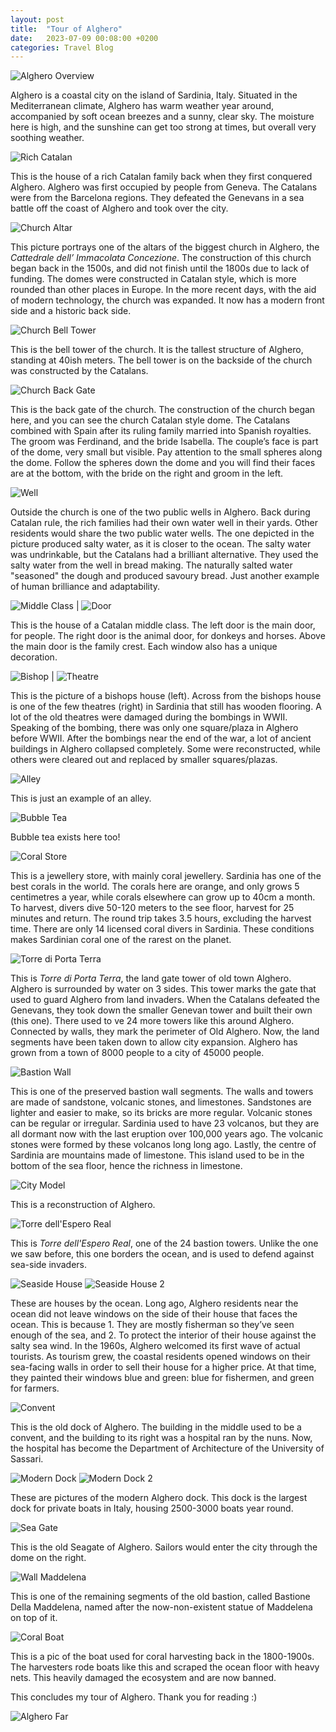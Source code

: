 ```yaml
---
layout: post
title:  "Tour of Alghero"
date:   2023-07-09 00:08:00 +0200
categories: Travel Blog
---
```


<!-- ![my pic 2](/assets/Test.jpg) -->

![Alghero Overview](/assets/Tours/Alghero/Overview.jpeg)

Alghero is a coastal city on the island of Sardinia, Italy. Situated in the Mediterranean climate, Alghero has warm weather year around, accompanied by soft ocean breezes and a sunny, clear sky. The moisture here is high, and the sunshine can get too strong at times, but overall very soothing weather. 

![Rich Catalan](/assets/Tours/Alghero/Rich_Catalan.jpeg)

This is the house of a rich Catalan family back when they first conquered Alghero. Alghero was first occupied by people from Geneva. The Catalans were from the Barcelona regions. They defeated the Genevans in a sea battle off the coast of Alghero and took over the city. 

![Church Altar](/assets/Tours/Alghero/Altar.jpeg)

This picture portrays one of the altars of the biggest church in Alghero, the *Cattedrale dell’ Immacolata Concezione*. The construction of this church began back in the 1500s, and did not finish until the 1800s due to lack of funding. The domes were constructed in Catalan style, which is more rounded than other places in Europe. In the more recent days, with the aid of modern technology, the church was expanded. It now has a modern front side and a historic back side. 

![Church Bell Tower](/assets/Tours/Alghero/Bell_Tower.jpeg)

This is the bell tower of the church. It is the tallest structure of Alghero, standing at 40ish meters. The bell tower is on the backside of the church was constructed by the Catalans.

![Church Back Gate](/assets/Tours/Alghero/Church_BD.jpeg)

This is the back gate of the church. The construction of the church began here, and you can see the church Catalan style dome. The Catalans combined with Spain after its ruling family married into Spanish royalties. The groom was Ferdinand, and the bride Isabella. The couple’s face is part of the dome, very small but visible. Pay attention to the small spheres along the dome. Follow the spheres down the dome and you will find their faces are at the bottom, with the bride on the right and groom in the left. 

![Well](/assets/Tours/Alghero/Well.jpeg)

Outside the church is one of the two public wells in Alghero. Back during Catalan rule, the rich families had their own water well in their yards. Other residents would share the two public water wells. The one depicted in the picture produced salty water, as it is closer to the ocean. The salty water was undrinkable, but the Catalans had a brilliant alternative. They used the salty water from the well in bread making. The naturally salted water "seasoned" the dough and produced savoury bread. Just another example of human brilliance and adaptability. 


![Middle Class](/assets/Tours/Alghero/MC_Catalan.jpeg) | ![Door](/assets/Tours/Alghero/MC_Catalan_door.jpeg)

This is the house of a Catalan middle class. The left door is the main door, for people. The right door is the animal door, for donkeys and horses. Above the main door is the family crest. Each window also has a unique decoration. 

![Bishop](/assets/Tours/Alghero/Bishop.jpeg) | ![Theatre](/assets/Tours/Alghero/Theatre.jpeg)

This is the picture of a bishops house (left). Across from the bishops house is one of the few theatres (right) in Sardinia that still has wooden flooring. A lot of the old theatres were damaged during the bombings in WWII. Speaking of the bombing, there was only one square/plaza in Alghero before WWII. After the bombings near the end of the war, a lot of ancient buildings in Alghero collapsed completely. Some were reconstructed, while others were cleared out and replaced by smaller squares/plazas. 

![Alley](/assets/Tours/Alghero/Alley.jpeg)

This is just an example of an alley. 

![Bubble Tea](/assets/Tours/Alghero/BBT.jpeg)

Bubble tea exists here too!

![Coral Store](/assets/Tours/Alghero/Coral_Store.jpeg)

This is a jewellery store, with mainly coral jewellery. Sardinia has one of the best corals in the world. The corals here are orange, and only grows 5 centimetres a year, while corals elsewhere can grow up to 40cm a month. To harvest, divers dive 50-120 meters to the see floor, harvest for 25 minutes and return. The round trip takes 3.5 hours, excluding the harvest time. There are only 14 licensed coral divers in Sardinia. These conditions makes Sardinian coral one of the rarest on the planet. 

![Torre di Porta Terra](/assets/Tours/Alghero/Land_Gate.jpeg)

This is *Torre di Porta Terra*, the land gate tower of old town Alghero. Alghero is surrounded by water on 3 sides. This tower marks the gate that used to guard Alghero from land invaders. When the Catalans defeated the Genevans, they took down the smaller Genevan tower and built their own (this one). There used to ve 24 more towers like this around Alghero. Connected by walls, they mark the perimeter of Old Alghero. Now, the land segments have been taken down to allow city expansion. Alghero has grown from a town of 8000 people to a city of 45000 people. 

![Bastion Wall](/assets/Tours/Alghero/Old_Bastion.jpeg)

This is one of the preserved bastion wall segments. The walls and towers are made of sandstone, volcanic stones, and limestones. Sandstones are lighter and easier to make, so its bricks are more regular. Volcanic stones can be regular or irregular. Sardinia used to have 23 volcanos,  but they are all dormant now with the last eruption over 100,000 years ago. The volcanic stones were formed by these volcanos long long ago. Lastly, the centre of Sardinia are mountains made of limestone. This island used to be in the bottom of the sea floor, hence the richness in limestone. 

![City Model](/assets/Tours/Alghero/City_Model.jpeg)

This is a reconstruction of Alghero.

![Torre dell'Espero Real](/assets/Tours/Alghero/Land_Gate.jpeg) 

This is *Torre dell'Espero Real*, one of the 24 bastion towers. Unlike the one we saw before, this one borders the ocean, and is used to defend against sea-side invaders. 

![Seaside House](/assets/Tours/Alghero/Seaside_House.jpeg)
![Seaside House 2](/assets/Tours/Alghero/Seaside_House_2.jpeg)

These are houses by the ocean. Long ago, Alghero residents near the ocean did not leave windows on the side of their house that faces the ocean. This is because 1. They are mostly fisherman so they’ve seen enough of the sea, and 2. To protect the interior of their house against the salty sea wind. In the 1960s, Alghero welcomed its first wave of actual tourists. As tourism grew, the coastal residents opened windows on their sea-facing walls in order to sell their house for a higher price. At that time, they painted their windows blue and green: blue for fishermen, and green for farmers. 

![Convent](/assets/Tours/Alghero/Convent.jpeg)

This is the old dock of Alghero. The building in the middle used to be a convent, and the building to its right was a hospital ran by the nuns. Now, the hospital has become the Department of Architecture of the University of Sassari. 

![Modern Dock](/assets/Tours/Alghero/Modern_Dock.jpeg)
![Modern Dock 2](/assets/Tours/Alghero/Modern_Dock_2.jpeg)

These are pictures of the modern Alghero dock. This dock is the largest dock for private boats in Italy, housing 2500-3000 boats year round. 

![Sea Gate](/assets/Tours/Alghero/Sea_Gate.jpeg)

This is the old Seagate of Alghero. Sailors would enter the city through the dome on the right. 

![Wall Maddelena](/assets/Tours/Alghero/Wall_Maddelena.jpeg)

This is one of the remaining segments of the old bastion, called Bastione Della Maddelena, named after the now-non-existent statue of Maddelena on top of it. 

![Coral Boat](/assets/Tours/Alghero/Coral_Boat.jpeg)

This is a pic of the boat used for coral harvesting back in the 1800-1900s. The harvesters rode boats like this and scraped the ocean floor with heavy nets. This heavily damaged the ecosystem and are now banned. 

This concludes my tour of Alghero. Thank you for reading :)

![Alghero Far](/assets/Tours/Alghero/Alghero_Far.jpeg)
